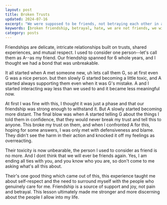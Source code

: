 ```yaml
---
layout: post
title: Broken Trusts
updated: 2024-07-16
excerpt: "We were supposed to be friends, not betraying each other in a heartbeat. I always stood up to help them while they left me for someone they just met. We would never be friends again, and I would never want to see your face again."
keywords: [broken friendship, betrayal, hate, we are not friends, we will never be friends again]
category: posts
---
```


Friendships are delicate, intricate relationships built on trusts, shared experiences, and mutual respect. I used to consider one person--let's call them as A--as my friend. Our friendship spanned for 6 whole years, and I thought we had a bond that was unbreakable.

It all started when A met someone new, uh lets call them G, so at first even G was a nice person. but then slowly G started becoming a little toxic, and A started always supporting them even when it was G's mistake. A and I started interacting way less than we used to and it became less meaningful now.

At first I was fine with this, I thought it was just a phase and that our friendship was strong enough to withstand it. But A slowly started becoming more distant. The final blow was when A started telling G about the things I told them in confidence, that they would never break my trust and tell this to anyone. This broke my trust on them, and when I confronted A for this, hoping for some answers, I was only met with defensiveness and blame. They didn't see the harm in their action and knocked it off my feelings as overreacting.

Their toxicity is now unbearable, the person I used to consider as friend is no more. And I dont think that we will ever be friends again. Yes, I am ending all ties with you, and you know who you are, so don't come to me asking what's all this about.

Their's one good thing which came out of this, this experience taught me about self-respect and the need to surround myself with the people who genuinely care for me. Friendship is a source of support and joy, not pain and betrayal. This lesson ultimately made me stronger and more discerning about the people I allow into my life.
